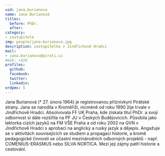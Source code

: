 ```yaml
---
uid: jana.burianova
name: Jana Burianová
titles:
  before: PhDr.
  after:
category:
- zastupitele
img: people/jana-burianova.jpg
description: zastupitelka v Jindřichově Hradci
mail:
- jana.burianova@pirati.cz
#mob: +420
profiles:
  github:
  facebook:				
  twitter:
  linkedin:
ordpms: 5 
---
```


Jana Burianová (* 27. února 1964) je registrovanou příznivkyní Pirátské strany. Jana se narodila v Kroměříži, nicméně od roku 1990 žije trvale v Jindřichově Hradci. Absolvovala FF UK Praha, kde získala titul PhDr. a svoji odbornost si dále rozšířila na PF JU v Českých Budějovicích. Působila jako lektorka cizích jazyků na FM VŠE Praha a od roku 2002 na GVN v Jindřichově Hradci s aprobací na anglický a ruský jazyk a dějepis. Angažuje se v aktivitách souvisejících se studiem a propagací historie, a kromě pedagogické činnosti se účastní mezinárodních odborných projektů - např. COMENIUS-ERASMUS nebo SILVA NORTICA. Mezi její zájmy patří historie a cestování.